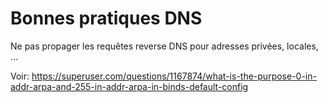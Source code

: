 # Bonnes pratiques DNS

Ne pas propager les requêtes reverse DNS pour adresses privées, locales, ...

Voir: https://superuser.com/questions/1167874/what-is-the-purpose-0-in-addr-arpa-and-255-in-addr-arpa-in-binds-default-config